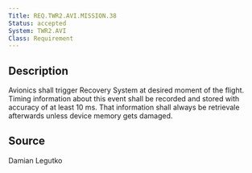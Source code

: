 ```yaml
---
Title: REQ.TWR2.AVI.MISSION.38
Status: accepted
System: TWR2.AVI
Class: Requirement
---
```


## Description

Avionics shall trigger Recovery System at desired moment of the flight. Timing information about this event shall be recorded and stored with accuracy of at least 10 ms. That information shall always be retrievale afterwards unless device memory gets damaged. 

## Source

Damian Legutko